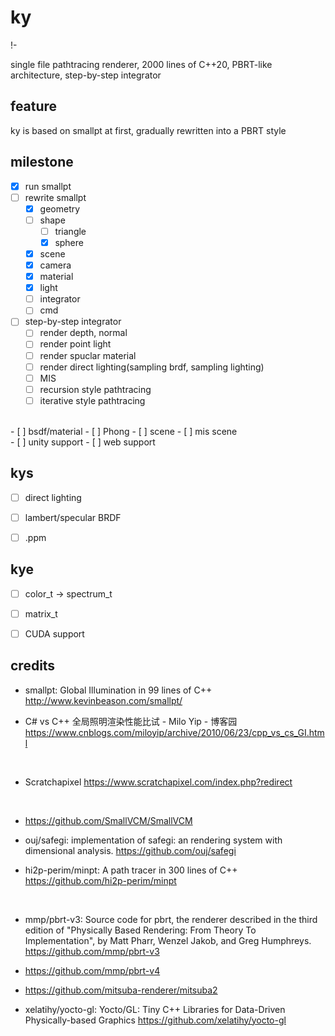 # ky

!- [ ]()

single file pathtracing renderer, 2000 lines of C++20, PBRT-like architecture, step-by-step integrator



## feature

ky is based on smallpt at first, gradually rewritten into a PBRT style



## milestone

- [x] run smallpt
- [ ] rewrite smallpt
  - [x] geometry
  - [ ] shape
    - [ ] triangle
    - [x] sphere
  - [x] scene
  - [x] camera
  - [x] material
  - [x] light
  - [ ] integrator
  - [ ] cmd
- [ ] step-by-step integrator 
  - [ ] render depth, normal
  - [ ] render point light
  - [ ] render spuclar material
  - [ ] render direct lighting(sampling brdf, sampling lighting)
  - [ ] MIS
  - [ ] recursion style pathtracing
  - [ ] iterative style pathtracing
<br>
- [ ] bsdf/material
  - [ ] Phong
- [ ] scene
  - [ ] mis scene
<br>
- [ ] unity support
- [ ] web support



## kys

- [ ] direct lighting
- [ ] lambert/specular BRDF
- [ ] .ppm



## kye

- [ ] color_t -> spectrum_t
- [ ] matrix_t
- [ ] CUDA support



## credits

* smallpt: Global Illumination in 99 lines of C++ http://www.kevinbeason.com/smallpt/

* C# vs C++ 全局照明渲染性能比试 - Milo Yip - 博客园 https://www.cnblogs.com/miloyip/archive/2010/06/23/cpp_vs_cs_GI.html

<br>

* Scratchapixel https://www.scratchapixel.com/index.php?redirect

<br>

* https://github.com/SmallVCM/SmallVCM

* ouj/safegi: implementation of safegi: an rendering system with dimensional analysis. https://github.com/ouj/safegi

* hi2p-perim/minpt: A path tracer in 300 lines of C++ https://github.com/hi2p-perim/minpt

<br>

* mmp/pbrt-v3: Source code for pbrt, the renderer described in the third edition of "Physically Based Rendering: From Theory To Implementation", by Matt Pharr, Wenzel Jakob, and Greg Humphreys. https://github.com/mmp/pbrt-v3

* https://github.com/mmp/pbrt-v4

* https://github.com/mitsuba-renderer/mitsuba2

* xelatihy/yocto-gl: Yocto/GL: Tiny C++ Libraries for Data-Driven Physically-based Graphics https://github.com/xelatihy/yocto-gl

